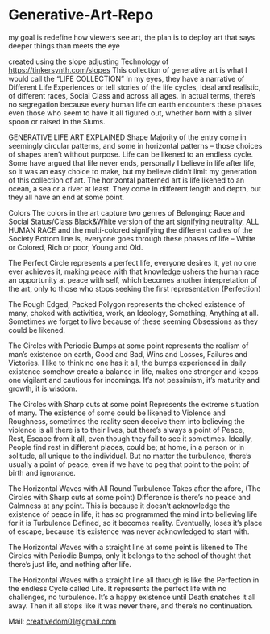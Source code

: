 # Generative-Art-Repo
my goal is redefine how viewers see art, the plan is to deploy art that says deeper things than meets the eye

created using the slope adjusting Technology of https://tinkersynth.com/slopes 
This collection of generative art is what I would call the “LIFE COLLECTION”
In my eyes, they have a narrative of Different Life Experiences or tell stories of the life cycles, Ideal and realistic, of different races, Social Class and across all ages.
In actual terms, there’s no segregation because every human life on earth encounters these phases even those who seem to have it all figured out, 
whether born with a silver spoon or raised in the Slums.
 
GENERATIVE LIFE ART EXPLAINED
Shape
Majority of the entry come in seemingly circular patterns, and some in horizontal patterns – those choices of shapes aren’t without purpose.
Life can be likened to an endless cycle. Some have argued that life never ends, personally I believe in life
after life, so it was an easy choice to make, but my believe didn’t limit my generation of this collection of art.
The horizontal patterned art is life likened to an ocean, a sea or a river at least. They come in different
length and depth, but they all have an end at some point.

Colors
The colors in the art capture two genres of Belonging; Race and Social Status/Class
Black&White version of the art signifying neutrality, ALL HUMAN RACE and the multi-colored signifying the different cadres of the Society
Bottom line is, everyone goes through these phases of life – White or Colored, Rich or poor, Young and Old.

The Perfect Circle represents a perfect life, everyone desires it, yet no one ever achieves it, 
making peace with that knowledge ushers the human race an opportunity at peace with self, which becomes 
another interpretation of the art, only to those who stops seeking the first representation (Perfection)

The Rough Edged, Packed Polygon represents the choked existence of many, choked with activities, work, 
an Ideology, Something, Anything at all. Sometimes we forget to live because of these 
seeming Obsessions as they could be likened.

The Circles with Periodic Bumps at some point represents the realism of man’s existence on earth, Good and Bad,
Wins and Losses, Failures and Victories. I like to think no one has it all, the bumps experienced in daily existence
somehow create a balance in life, makes one stronger and keeps one vigilant and cautious for incomings. 
It’s not pessimism, it’s maturity and growth, it is wisdom.

The Circles with Sharp cuts at some point Represents the extreme situation of many. The existence of some could be
likened to Violence and Roughness, sometimes the reality seen deceive them into believing the violence 
is all there is to their lives, but there’s always a point of Peace, Rest, Escape from it all,
even though they fail to see it sometimes. Ideally, People find rest in different places, could be; at home, in a
person or in solitude, all unique to the individual. But no matter the turbulence, there’s usually a point of peace, 
even if we have to peg that point to the point of birth and ignorance.

The Horizontal Waves with All Round Turbulence Takes after the afore, (The Circles with Sharp cuts at some point) Difference 
is there’s no peace and Calmness at any point. This is because it doesn’t acknowledge the existence of peace in life, 
it has so programmed the mind into believing life for it is Turbulence Defined, so it becomes reality. Eventually, 
loses it’s place of escape, because it’s existence was never acknowledged to start with.

The Horizontal Waves with a straight line at some point is likened to The Circles with Periodic Bumps, only it belongs to the school of thought
that there’s just life, and nothing after life.

The Horizontal Waves with a straight line all through is like the Perfection in the endless Cycle called Life. It represents
the perfect life with no challenges, no turbulence. It’s a happy existence until Death snatches it all away. Then it all stops 
like it was never there, and there’s no continuation.

Mail: creativedom01@gmail.com
